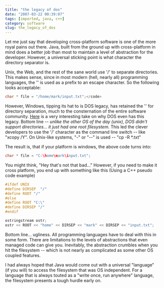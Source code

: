 ```yaml
---
title: "the legacy of dos"
date: "2007-03-22 00:39:07"
tags: [imported, java, c++]
category: software
slug: the_legacy_of_dos
---
```


Let me just say that developing cross-platform software is one of the more royal pains out there. Java, built from the ground up with cross-platform in mind does a better job than most to maintain a level of abstraction for the developer. However, a universal sticking point is what character the directory separator is.

Unix, the Web, and the rest of the sane world use '/' to separate directories. This makes sense, since in most modern (hell, nearly all) programming languages, the '\' is used as a prefix to an escape character. So the following looks acceptable:

```c
char * file = "/home/mark/input.txt";</code>
```

However, Windows, tipping its hat to is DOS legacy, has retained the '\' for directory separation, much to the consternation of the entire software community. <a href="http://blogs.msdn.com/larryosterman/archive/2005/06/24/432386.aspx" title="Very insightful">Here</a> is a very interesting take on why DOS even has this legacy. Bottom line -- <em>unlike the other OS of the day (unix), DOS didn't support directories... it just had one root filesystem.</em> This led the clever developers to use the '/' character as the command line switch -- like "xcopy /Y". On Unix-like systems, "-" or "--" is used -- "cp -R \*.txt"

The result is, that if your platform is windows, the above code turns into:

```c
char * file = "C:\home\mark\input.txt";
```

You might think, "Hey that's not that bad..." However, if you need to make it cross platform, you end up with something like this (Using a C++ pseudo code example)

```c
#ifdef UNIX
#define DIRSEP  "/"
#define ROOT "/"
#else
#define ROOT "C:\"
#define DIRSEP "/"
#endif

ostringstream ostr;
ostr << ROOT << "home" << DIRSEP << "mark" << DIRSEP << "input.txt";
```

Bottom line... ugliness. All programming languages have to deal with this in some form. There are limitations to the levels of abstractions that even managed code can give you. Inevitably, the abstraction crumbles when you hit the filesystem -- which is not nearly as complicated as some other OS coupled features.

I had always hoped that Java would come out with a universal "language" (if you will) to access the filesystem that was OS independent. For a language that is always touted as a "write once, run anywhere" language, the filesystem presents a tough hurdle early on.
